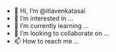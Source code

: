 - 👋 Hi, I’m @itlavenkatasai
- 👀 I’m interested in ...
- 🌱 I’m currently learning ...
- 💞️ I’m looking to collaborate on ...
- 📫 How to reach me ...

<!---
itlavenkatasai/itlavenkatasai is a ✨ special ✨ repository because its `README.md` (this file) appears on your GitHub profile.
You can click the Preview link to take a look at your changes.
--->

